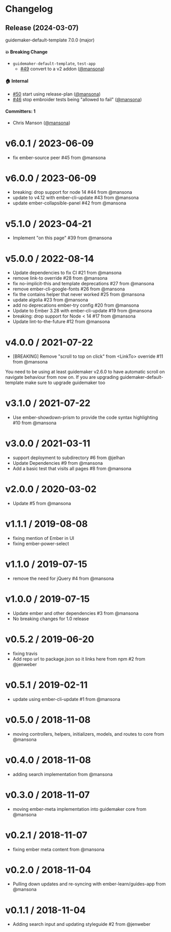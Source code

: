 # Changelog

## Release (2024-03-07)

guidemaker-default-template 7.0.0 (major)

#### :boom: Breaking Change
* `guidemaker-default-template`, `test-app`
  * [#49](https://github.com/empress/guidemaker-default-template/pull/49) convert to a v2 addon ([@mansona](https://github.com/mansona))

#### :house: Internal
* [#50](https://github.com/empress/guidemaker-default-template/pull/50) start using release-plan ([@mansona](https://github.com/mansona))
* [#46](https://github.com/empress/guidemaker-default-template/pull/46) stop embroider tests being "allowed to fail" ([@mansona](https://github.com/mansona))

#### Committers: 1
- Chris Manson ([@mansona](https://github.com/mansona))

v6.0.1 / 2023-06-09
==================

  * fix ember-source peer #45 from @mansona

v6.0.0 / 2023-06-09
==================

  * breaking: drop support for node 14 #44 from @mansona
  * update to v4.12 with ember-cli-update #43 from @mansona
  * update ember-collapsible-panel #42 from @mansona

v5.1.0 / 2023-04-21
==================

  * Implement "on this page" #39 from @mansona

v5.0.0 / 2022-08-14
==================

  * Update dependencies to fix CI #21 from @mansona
  * remove link-to override #28 from @mansona
  * fix no-implicit-this and template deprecations #27 from @mansona
  * remove ember-cli-google-fonts #26 from @mansona
  * fix the contains helper that never worked #25 from @mansona
  * update algolia #23 from @mansona
  * add no deprecations ember-try config #20 from @mansona
  * Update to Ember 3.28 with ember-cli-update  #19 from @mansona
  * breaking: drop support for Node &lt; 14 #17 from @mansona
  * Update lint-to-the-future #12 from @mansona

v4.0.0 / 2021-07-22
==================

  * [BREAKING] Remove "scroll to top on click" from &lt;LinkTo&gt; override #11 from @mansona

You need to be using at least guidemaker v2.6.0 to have automatic scroll on navigate behaviour from now on. If you are upgrading guidemaker-default-template make sure to upgrade guidemaker too

v3.1.0 / 2021-07-22
==================

  * Use ember-showdown-prism to provide the code syntax highlighting #10 from @mansona

v3.0.0 / 2021-03-11
==================

  * support deployment to subdirectory #6 from @jelhan
  * Update Dependencies #9 from @mansona
  * Add a basic test that visits all pages #8 from @mansona

v2.0.0 / 2020-03-02
==================

  * Update #5 from @mansona

v1.1.1 / 2019-08-08
==================

  * fixing mention of Ember in UI
  * fixing ember-power-select

v1.1.0 / 2019-07-15
==================

  * remove the need for jQuery #4 from @mansona

v1.0.0 / 2019-07-15
==================

  * Update ember and other dependencies #3 from @mansona
  * No breaking changes for 1.0 release

v0.5.2 / 2019-06-20
==================

  * fixing travis
  * Add repo url to package.json so it links here from npm #2 from @jenweber

v0.5.1 / 2019-02-11
==================

  * update using ember-cli-update #1 from @mansona

v0.5.0 / 2018-11-08
==================

  * moving controllers, helpers, initializers, models, and routes to core from @mansona

v0.4.0 / 2018-11-08
==================

  * adding search implementation from @mansona

v0.3.0 / 2018-11-07
==================

  * moving ember-meta implementation into guidemaker core from @mansona

v0.2.1 / 2018-11-07
==================

  * fixing ember meta content from @mansona

v0.2.0 / 2018-11-04
==================

  * Pulling down updates and re-syncing with ember-learn/guides-app from @mansona

v0.1.1 / 2018-11-04
==================

  * Adding search input and updating styleguide #2 from @jenweber
